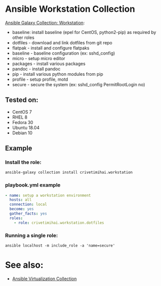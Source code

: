 Ansible Workstation Collection
==============================

[Ansible Galaxy Collection: Workstation](https://galaxy.ansible.com/crivetimihai/workstation):

- baseline: install baseline (epel for CentOS, python2-pip) as required by other roles
- dotfiles - download and link dotfiles from git repo
- flatpak - install and configure flatpaks
- baseline - baseline configuration (ex: sshd_config)
- micro - setup micro editor
- packages - install various packages
- pandoc - install pandoc
- pip - install various python modules from pip
- profile - setup profile, motd
- secure - secure the system (ex: sshd_config PermitRootLogin no)

Tested on:
----------

- CentOS 7
- RHEL 8
- Fedora 30
- Ubuntu 18.04
- Debian 10

Example
-------

### Install the role:

```bash
ansible-galaxy collection install crivetimihai.workstation
```


### playbook.yml example

```yaml
- name: setup a workstation environment
  hosts: all
  connection: local
  become: yes
  gather_facts: yes
  roles:
    - role: crivetimihai.workstation.dotfiles
```

### Running a single role:

```
ansible localhost -m include_role -a 'name=secure'
```

# See also:

- [Ansible Virtualization Collection](https://galaxy.ansible.com/crivetimihai/virtualization)
